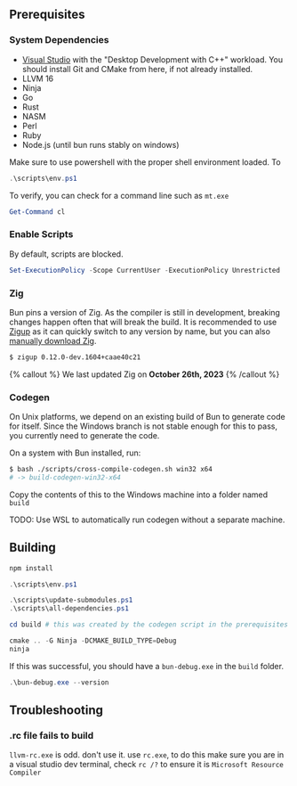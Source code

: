 ## Prerequisites

### System Dependencies

- [Visual Studio](https://visualstudio.microsoft.com) with the "Desktop Development with C++" workload. You should install Git and CMake from here, if not already installed.
- LLVM 16
- Ninja
- Go
- Rust
- NASM
- Perl
- Ruby
- Node.js (until bun runs stably on windows)

<!--
TODO: missing the rest of the things
```
winget install OpenJS.NodeJS.LTS
``` -->

Make sure to use powershell with the proper shell environment loaded. To

```ps1
.\scripts\env.ps1
```

To verify, you can check for a command line such as `mt.exe`

```ps1
Get-Command cl
```

### Enable Scripts

By default, scripts are blocked.

```ps1
Set-ExecutionPolicy -Scope CurrentUser -ExecutionPolicy Unrestricted
```

### Zig

Bun pins a version of Zig. As the compiler is still in development, breaking changes happen often that will break the build. It is recommended to use [Zigup](https://github.com/marler8997/zigup/releases) as it can quickly switch to any version by name, but you can also [manually download Zig](https://ziglang.org/download/).

```bash
$ zigup 0.12.0-dev.1604+caae40c21
```

{% callout %}
We last updated Zig on **October 26th, 2023**
{% /callout %}

### Codegen

On Unix platforms, we depend on an existing build of Bun to generate code for itself. Since the Windows branch is not stable enough for this to pass, you currently need to generate the code.

On a system with Bun installed, run:

```bash
$ bash ./scripts/cross-compile-codegen.sh win32 x64
# -> build-codegen-win32-x64
```

Copy the contents of this to the Windows machine into a folder named `build`

TODO: Use WSL to automatically run codegen without a separate machine.

## Building

```ps1
npm install

.\scripts\env.ps1

.\scripts\update-submodules.ps1
.\scripts\all-dependencies.ps1

cd build # this was created by the codegen script in the prerequisites

cmake .. -G Ninja -DCMAKE_BUILD_TYPE=Debug
ninja
```

If this was successful, you should have a `bun-debug.exe` in the `build` folder.

```ps1
.\bun-debug.exe --version
```

## Troubleshooting

### .rc file fails to build

`llvm-rc.exe` is odd. don't use it. use `rc.exe`, to do this make sure you are in a visual studio dev terminal, check `rc /?` to ensure it is `Microsoft Resource Compiler`
